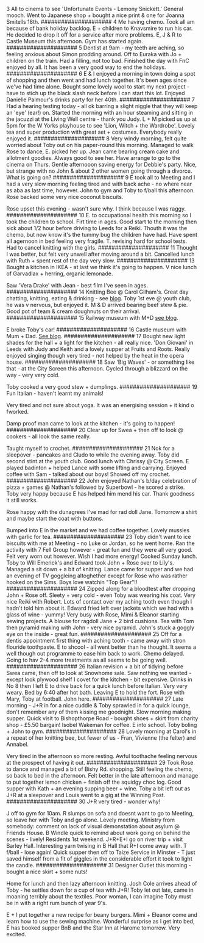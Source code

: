 3
All to cinema to see 'Unfortunate Events - Lemony Snickett.' General mooch. Went to Japanese shop + bought a nice print & one for Joanna Smitells 18th.
#####################
4
Me having chemo. Took all am because of bank holiday backlog. E + children to Knavsmire to run his car. He decided to drop it off for a service after more problems. E, J & R to Castle Museum this afternoon. Gym has started again.
#####################
5
Dentist at 9am - my teeth are aching, so feeling anxious about Simon prodding around. Off to Euraka with Jo + children on the train. Had a filling, not too bad. Finished the day with FnC enjoyed by all. It has been a very good way to end the holidays.
#####################
6
E & I enjoyed a morning in town doing a spot of shopping and then went and had lunch together. It's been ages since we've had time alone. Bought some lovely wool to start my next project - have to stich up the black slash neck before I can start this lot. Enjoyed Danielle Palmour's drinks party for her 40th.
#####################
7
Had a hearing testing today - all ok barring a slight niggle that they will keep an 'eye' (ear!) on. Started the morning with an hour steaming and sitting in the jacuzzi at the Living Well centre - thank you Judy. L + M picked us up at 5pm for the W Yorks playhouse to see 'Lion, Witch + the Wardrobe'. Lovely tea and super production with great set + costumes. Everybody really enjoyed it.
#####################
8
Very windy morning, felt quite worried about Toby out on his paper-round this morning. Managed to walk Rose to dance, E. picked her up. Jean came bearing cream cake and allotment goodies. Always good to see her. Have arrange to go to the cinema on Thurs. Gentle afternooon saving energy for Debbie's party. Nice, but strange with no John & about 2 other women going through a divorce. What is going on?
#####################
9
E took all to Meeting and I had a very slow morning feeling tired and with back ache - no where near as aba as last time, however. John to gym and Toby to f/ball this afternoon. Rose backed some very nice coconut biscuits.

Rose upset this evening - wasn't sure why. I think because I was raggy.
#####################
10
E. to occupational health this morning so I took the children to school. Firt time in ages. Good start to the morning then sick about 1/2 hour before driving to Leeds for a Reiki. Thouth it was the chemo, but now know it's the tummy bug the children have had. Have spent all agernoon in bed feeling very fragile. T. revising hard for school tests. Had to cancel knitting with the girls.
#####################
11
Thought I was better, but felt very unwell after moving around a bit. Cancelled lunch with Ruth + spent rest of the day very slow.
#####################
13
Bought a kitchen in IKEA - at last we think it's going to happen. V nice lunch of Garvadlax + herring, organic lemonade.

Saw 'Vera Drake' with Jean - best film I've seen in ages.
#####################
14
Knitting Bee @ Carol Gilham's. Great day chatting, knitting, eating & drinking - see [blog](/2005/01/17/knitting-bee/). Toby 1st eve @ youth club, he was v nervous, but enjoyed it. M & D arrived bearing beef stew & pie. Good pot of team & cream doughnuts on their arrival.
#####################
15
Railway museum with M+D [see blog](/2005/01/15/tobys-car/).

E broke Toby's car!
#####################
16
Castle museum with Mum + Dad. [See blog](/2005/01/18/mum-and-dad-for-the-weekend/).
#####################
17
Bought new light shades for the hall + a light for the kitchen - all really nice. 'Don Giovani' in Leeds with Judy and Keith and a lovely supper at Fruits and Roots. Really enjoyed singing though very tired - not helped by the heat in the opera house.
#####################
18
Saw 'Big Waves' - or something like that - at the City Screen this afternoon. Cycled through a blizzard on the way - very very cold.

Toby cooked a very good stew + dumplings.
#####################
19
Fun Italian - haven't learnt my animals!

Very tired and not sure about yoga. It was an energising session + it kind o fworked.

Damp proof man came to look at the kitchen - it's going to happen!
#####################
20
Clear up for Swea + then off to look @ cookers - all look the same really.

Taught myself to crochet.
#####################
21
Nok for a sleepover - pancakes and Cludo to while the evening away. Toby did second stint at the youth club. Good lunch with Chrissy @ City Screen. E played badinton + helped Lance with some lifting and carrying. Enjoyed coffee with Sam - talked about our boys! Showed off my crochet.
#####################
22
John enjoyed Nathan's b/day celebration of pizza + games @ Nathan's followed by Superbowl - he scored a strike. Toby very happy because E has helped him mend his car. Thank goodness it still works.

Rose happy with the dunagrees I've mad for rad doll Jane. Tomorrow a shirt and maybe start the coat with buttons.

Bumped into E in the market and we had coffee together. Lovely mussles with garlic for tea.
#####################
23
Toby didn't want to ice biscuits with me at Meeting - no Luke or Jordan, so he went home. Ran the activity with 7 Fell Group however - great fun and they were all very good. Felt very worn out however. Wish I had more energy! Cooked Sunday lunch. Toby to Will Emerick's and Edward took John + Rose over to Lily's. Managed a sit down + a bit of knitting. Lance came for supper and we had an evening of TV goggleing altoghether except for Rose who was rather hooked on the Sims. Boys love watchin "Top Gear"!!
#####################
24
Zipped along for a bloodtest after dropping John + Rose off. Sleety + very cold - even Toby was wearing his coat. Very nice Reiki with Robert. Lots of contact over my aching tooth even though I hadn't told him about it. Edward fried left over jackets which we had with a glass of wine - yummy! Very busy with Rose, Mimi & Eleanor starting sewing projects. A blouse for ragdoll Jane + 2 bird cushions. Tea with Tom then pyramid making with John - very nice pyramid. John's stuck a goggly eye on the inside - great fun.
#####################
25
Off for a dentis appointment first thing with aching tooth - came away with stron flouride toothpaste. E to shcool - all went better than he thought. It seems a well though out programme to ease him back to work. Chemo delayed. Going to hav 2-4 more treatments as all seems to be going well.
#####################
26
Italian revision + a bit of tidying before Swea came, then off to look at Snowhome sale. Saw nothing we wanted - except look plywood shelf I covet for the kitchen - bit expensive. Drinks in No 8 then I left E to drive back for a quick lunch before Italian. Very very weary. Bed by 6:40 after hot bath. Leaving E to hold the fort. Rose with Mary, Toby at football. John here.
#####################
27
Late morning - J+R in for a nice cuddle & Toby sprawled in for a quick lounge, don't remember any of them kissing me goodnight. Slow morning making supper. Quick visit to Bishopthorpe Road - bought shoes + skirt from charity shop - £5.50 bargain! Isobel Wakeman for coffee. E into school. Toby boling + John to gym.
#####################
28
Lovely morning at Carol's in a repeat of her knitting bee, but fewer of us - Fran, Vivienne (the felter) and Annabel.

Very tired in the afternoon so more resting. Awful toothache feeling nervous at the prospect of having it out.
#####################
29
Took Rose to dance and managed a bit of Bishy Rd. shopping. Still feeling the chemo, so back to bed in the afternoon. Felt better in the late afternoon and manage to put together lemon chicken + finish off the squidgy choc log. Good supper with Kath + an evening supping beer + wine. Toby a bit left out as J+R at a sleepover and Louis went to a gig at the Winning Post.
#####################
30
J+R very tired - wonder why!

J off to gym for 10am. R slumps on sofa and doesnt want to go to Meeting, so leave her with Toby and go alone. Levely meeting. Ministry from somebody: comment on lack of visual demonstation about asylum @ Friends House. B Windle quick to remind about work going on behind the scenes - lively! Residents 1st weekend. J+R+E+I go on river trip + visit Barley Hall. Interesting yarn twising in B Hall that R+I come away with. T f/ball - lose again! Quick supper then off to Taize Service in Minster - T just saved himself from a fit of giggles in the considerable effort it took to light the candle.
#####################
31
Designer Outlet this morning - bought a nice skirt + some nuts!

Home for lunch and then lazy afternoon knitting. Josh Cole arrives ahead of Toby - he settles down for a cup of tea with J+R! Toby let out late, came in moaning terribly about the textiles. Poor woman, I can imagine Toby must be in with a right rum bunch of year 9's.

E + I put together a new recipe for beany burgers. Mimi + Eleanor come and learn how to use the sewing machine. Wonderful surprise as I get into bed, E has booked supper BnB and the Star Inn at Harome tomorrow. Very excited.
